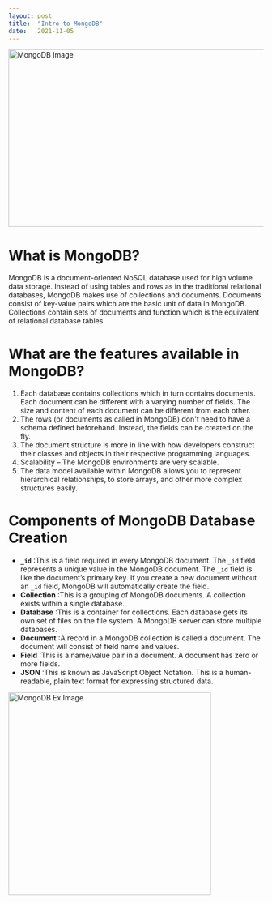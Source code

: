 ```yaml
---
layout: post
title:  "Intro to MongoDB"
date:   2021-11-05
---
```

<html>
<head>
<meta charset="utf-8">
<title>Intro to MongoDB</title>
<style></style>
</head>
<body>
<img src="https://webimages.mongodb.com/_com_assets/cms/kuzt9r42or1fxvlq2-Meta_Generic.png" alt="MongoDB Image" width="600" height="350">
<h1>What is MongoDB?</h1>
    <p>MongoDB is a document-oriented NoSQL database used for high volume data storage. Instead of using tables and rows as in the traditional relational databases, MongoDB makes use of collections and documents. Documents consist of key-value pairs which are the basic unit of data in MongoDB. Collections contain sets of documents and function which is the equivalent of relational database tables.</p>
<h1>What are the features available in MongoDB?</h1>
    <ol>
    <li>Each database contains collections which in turn contains documents. Each document can be different with a varying number of fields. The size and content of each document can be different from each other.</li>
    <li>The rows (or documents as called in MongoDB) don't need to have a schema defined beforehand. Instead, the fields can be created on the fly.</li>
    <li>The document structure is more in line with how developers construct their classes and objects in their respective programming languages. </li>
    <li>Scalability – The MongoDB environments are very scalable.</li>
    <li>The data model available within MongoDB allows you to represent hierarchical relationships, to store arrays, and other more complex structures easily.</li>
    </ol>
<h1>Components of MongoDB Database Creation</h1>
    <ul>
        <li><code><b>_id</b></code> :This is a field required in every MongoDB document. The <code>_id</code> field represents a unique value in the MongoDB document. The <code>_id</code> field is like the document’s primary key. If you create a new document without an <code>_id</code> field, MongoDB will automatically create the field. </li>
        <li><b>Collection</b>  :This is a grouping of MongoDB documents. A collection exists within a single database.</li>
        <li><b>Database</b> :This is a container for collections. Each database gets its own set of files on the file system. A MongoDB server can store multiple databases.</li>
        <li><b>Document</b> :A record in a MongoDB collection is called a document. The document will consist of field name and values.</li>
        <li><b>Field</b> :This is a name/value pair in a document. A document has zero or more fields. </li>
        <li><b>JSON</b> :This is known as JavaScript Object Notation. This is a human-readable, plain text format for expressing structured data.</li>
    </ul>
    <img src="https://webassets.mongodb.com/_com_assets/cms/1-lwnlfl1ryn.png" alt="MongoDB Ex Image" width="400" height="400">
</body>
</html>